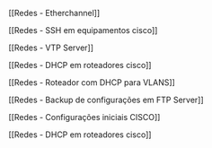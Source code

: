 [[Redes - Etherchannel]]

[[Redes - SSH em equipamentos cisco]]

[[Redes - VTP Server]]

[[Redes - DHCP em roteadores cisco]]

[[Redes - Roteador com DHCP para VLANS]]

[[Redes - Backup de configurações em FTP Server]]

[[Redes - Configurações iniciais CISCO]]

[[Redes - DHCP em roteadores cisco]]